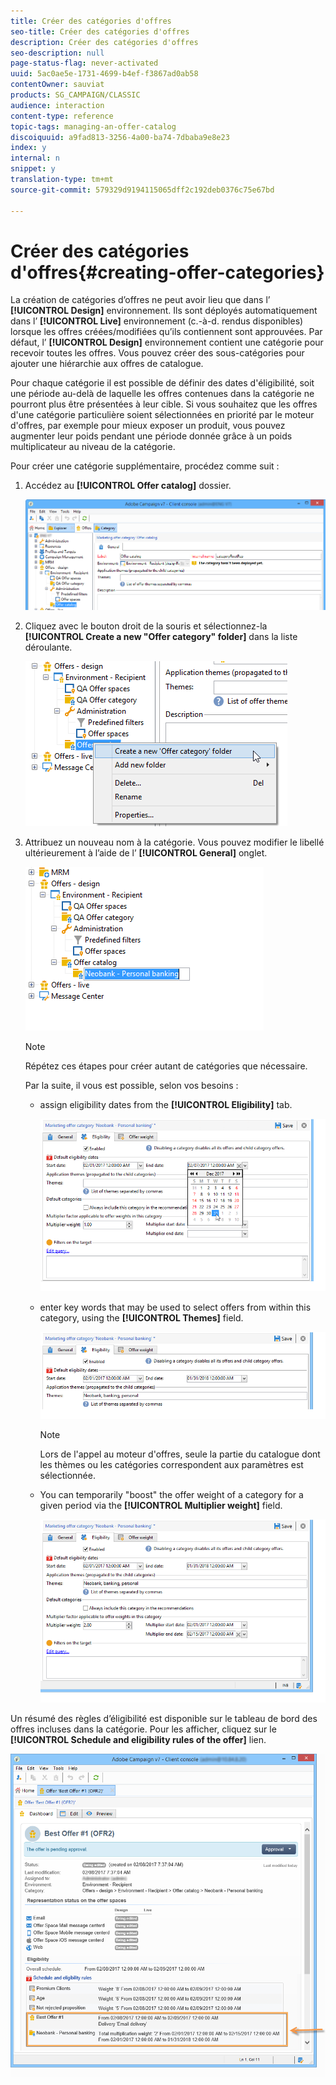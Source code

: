 ```yaml
---
title: Créer des catégories d'offres
seo-title: Créer des catégories d'offres
description: Créer des catégories d'offres
seo-description: null
page-status-flag: never-activated
uuid: 5ac0ae5e-1731-4699-b4ef-f3867ad0ab58
contentOwner: sauviat
products: SG_CAMPAIGN/CLASSIC
audience: interaction
content-type: reference
topic-tags: managing-an-offer-catalog
discoiquuid: a9fad813-3256-4a00-ba74-7dbaba9e8e23
index: y
internal: n
snippet: y
translation-type: tm+mt
source-git-commit: 579329d9194115065dff2c192deb0376c75e67bd

---
```



# Créer des catégories d&#39;offres{#creating-offer-categories}

La création de catégories d’offres ne peut avoir lieu que dans l’ **[!UICONTROL Design]** environnement. Ils sont déployés automatiquement dans l’ **[!UICONTROL Live]** environnement (c.-à-d. rendus disponibles) lorsque les offres créées/modifiées qu’ils contiennent sont approuvées. Par défaut, l’ **[!UICONTROL Design]** environnement contient une catégorie pour recevoir toutes les offres. Vous pouvez créer des sous-catégories pour ajouter une hiérarchie aux offres de catalogue.

Pour chaque catégorie il est possible de définir des dates d&#39;éligibilité, soit une période au-delà de laquelle les offres contenues dans la catégorie ne pourront plus être présentées à leur cible. Si vous souhaitez que les offres d&#39;une catégorie particulière soient sélectionnées en priorité par le moteur d&#39;offres, par exemple pour mieux exposer un produit, vous pouvez augmenter leur poids pendant une période donnée grâce à un poids multiplicateur au niveau de la catégorie.

Pour créer une catégorie supplémentaire, procédez comme suit :

1. Accédez au **[!UICONTROL Offer catalog]** dossier.

   ![](assets/offer_cat_create_001.png)

1. Cliquez avec le bouton droit de la souris et sélectionnez-la **[!UICONTROL Create a new "Offer category" folder]** dans la liste déroulante.

   ![](assets/offer_cat_create_002.png)

1. Attribuez un nouveau nom à la catégorie. Vous pouvez modifier le libellé ultérieurement à l’aide de l’ **[!UICONTROL General]** onglet.

   ![](assets/offer_cat_create_003.png)

   >[!NOTE]
   >
   >Répétez ces étapes pour créer autant de catégories que nécessaire.

   Par la suite, il vous est possible, selon vos besoins :

   * assign eligibility dates from the **[!UICONTROL Eligibility]** tab.

      ![](assets/offer_cat_create_004.png)

   * enter key words that may be used to select offers from within this category, using the **[!UICONTROL Themes]** field.

      ![](assets/offer_cat_create_005.png)

      >[!NOTE]
      >
      >Lors de l&#39;appel au moteur d&#39;offres, seule la partie du catalogue dont les thèmes ou les catégories correspondent aux paramètres est sélectionnée.

   * You can temporarily &quot;boost&quot; the offer weight of a category for a given period via the **[!UICONTROL Multiplier weight]** field.

      ![](assets/offer_cat_create_006.png)

Un résumé des règles d’éligibilité est disponible sur le tableau de bord des offres incluses dans la catégorie. Pour les afficher, cliquez sur le **[!UICONTROL Schedule and eligibility rules of the offer]** lien.

![](assets/offer_create_006.png)

